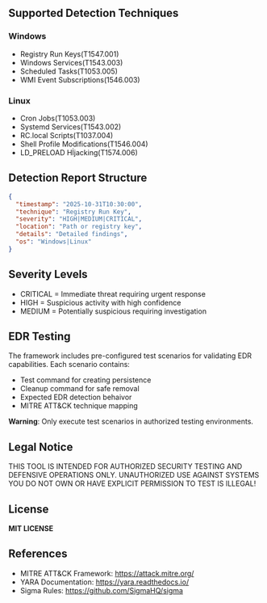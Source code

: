 ## Supported Detection Techniques

### Windows
- Registry Run Keys(T1547.001)
- Windows Services(T1543.003)
- Scheduled Tasks(T1053.005)
- WMI Event Subscriptions(1546.003)

### Linux
- Cron Jobs(T1053.003)
- Systemd Services(T1543.002)
- RC.local Scripts(T1037.004)
- Shell Profile Modifications(T1546.004)
- LD_PRELOAD Hİjacking(T1574.006)

## Detection Report Structure

```json 
{
  "timestamp": "2025-10-31T10:30:00",
  "technique": "Registry Run Key",
  "severity": "HIGH|MEDIUM|CRITICAL",
  "location": "Path or registry key",
  "details": "Detailed findings",
  "os": "Windows|Linux"
}
```
## Severity Levels
- CRITICAL = Immediate threat requiring urgent response
- HIGH = Suspicious activity with high confidence
- MEDIUM = Potentially suspicious requiring investigation

## EDR Testing

The framework includes pre-configured test scenarios for
validating EDR capabilities. Each scenario contains:

- Test command for creating persistence
- Cleanup command for safe removal
- Expected EDR detection behaivor
- MITRE ATT&CK technique mapping

**Warning**: Only execute test scenarios in authorized testing environments.

## Legal Notice

THIS TOOL IS INTENDED FOR AUTHORIZED SECURITY TESTING AND DEFENSIVE OPERATIONS ONLY.
UNAUTHORIZED USE AGAINST SYSTEMS YOU DO NOT OWN OR HAVE EXPLICIT PERMISSION TO TEST IS ILLEGAL!

## License

**MIT LICENSE**

## References
- MITRE ATT&CK Framework: https://attack.mitre.org/
- YARA Documentation: https://yara.readthedocs.io/
- Sigma Rules: https://github.com/SigmaHQ/sigma
